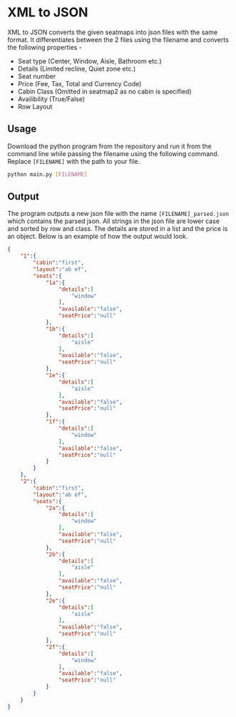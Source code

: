 # XML to JSON

XML to JSON converts the given seatmaps into json files with the same format. It differentiates between the 2 files using the filename and converts the following properties - 
- Seat type (Center, Window, Aisle, Bathroom etc.)
- Details (Limited recline, Quiet zone etc.)
- Seat number
- Price (Fee, Tax, Total and Currency Code)
- Cabin Class (Omitted in seatmap2 as no cabin is specified)
- Availibility (True/False)
- Row Layout

## Usage

Download the python program from the repository and run it from the command line while passing the filename using the following command. Replace `[FILENAME]` with the path to your file.

 ```bash
 python main.py [FILENAME]
 ```

## Output

The program outputs a new json file with the name `[FILENAME]_parsed.json` which contains the parsed json. All strings in the json file are lower case and sorted by row and class. The details are stored in a list and the price is an object. Below is an example of how the output would look.


```json
{
    "1":{
        "cabin":"first",
        "layout":"ab ef",
        "seats":{
            "1a":{
                "details":[
                    "window"
                ],
                "available":"false",
                "seatPrice":"null"
            },
            "1b":{
                "details":[
                    "aisle"
                ],
                "available":"false",
                "seatPrice":"null"
            },
            "1e":{
                "details":[
                    "aisle"
                ],
                "available":"false",
                "seatPrice":"null"
            },
            "1f":{
                "details":[
                    "window"
                ],
                "available":"false",
                "seatPrice":"null"
            }
        }
    },
    "2":{
        "cabin":"first",
        "layout":"ab ef",
        "seats":{
            "2a":{
                "details":[
                    "window"
                ],
                "available":"false",
                "seatPrice":"null"
            },
            "2b":{
                "details":[
                    "aisle"
                ],
                "available":"false",
                "seatPrice":"null"
            },
            "2e":{
                "details":[
                    "aisle"
                ],
                "available":"false",
                "seatPrice":"null"
            },
            "2f":{
                "details":[
                    "window"
                ],
                "available":"false",
                "seatPrice":"null"
            }
        }
    }
}
```
